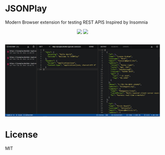 # JSONPlay
Modern Browser extension for testing REST APIS Inspired by Insomnia
  
<p align="center">
  <a href="https://addons.mozilla.org/en-US/firefox/addon/jsonplay" rel="nofollow">
    <img src="https://i.imgur.com/kMH6r1a.png" style="max-width:100%;"></a>

  <a href="https://microsoftedge.microsoft.com/addons/detail/eiijppnbfnaifamepiihkjagbaapnpdp" rel="nofollow">
    <img src="https://i.imgur.com/n49Wiu2.png" style="max-width:100%;"></a>
  <br><br>
</p>

![](capture.PNG)

# License
MIT